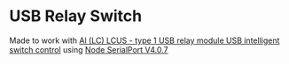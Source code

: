 # USB Relay Switch

Made to work with [Al (LC) LCUS - type 1 USB relay module USB intelligent switch control](http://www.chinalctech.com/index.php?_m=mod_product&_a=view&p_id=969) using [Node SerialPort V4.0.7](https://github.com/EmergingTechnologyAdvisors/node-serialport/blob/4.0.7/README.md)
